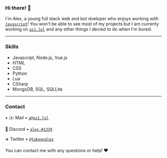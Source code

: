 ### Hi there! 👋
I'm Alex, a young full stack web and bot dveloper who enjoys working with [`Javascript`](https://developer.mozilla.org/en-US/docs/Web/JavaScript)!
You won't be able to see most of my projects but I am currenty working on [`az1.lol`](https://www.az1.lol) and any other things I decied to do when I'm bored.

---

### Skills

- Javascript, Node.js, Vue.js
- HTML
- CSS
- Python
- Lua
- CSharp
- MongoDB, SQL, SQLLite

---

### Contact
•
✉️ Mail • [`a@az1.lol`](mailto:a@az1.lol)  

💬 Discord • [`alex.#1339`](https://discord.com/users/373209486296350730) 

✈️ Twitter • [`@takennalex`](https://twitter.com/takennalex)

You can contact me with any questions or help! ❤️
